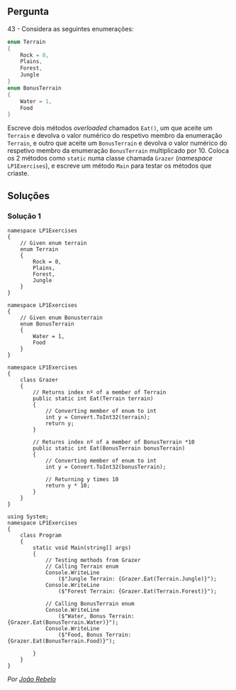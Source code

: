 ## Pergunta

43 - Considera as seguintes enumerações:

```cs
enum Terrain
{
    Rock = 0,
    Plains,
    Forest,
    Jungle
}
enum BonusTerrain
{
    Water = 1,
    Food
}
```

Escreve dois métodos _overloaded_ chamados `Eat()`, um que aceite um `Terrain`
e devolva o valor numérico do respetivo membro da enumeração `Terrain`, e outro
que aceite um `BonusTerrain` e devolva o valor numérico do respetivo membro da
enumeração `BonusTerrain` multiplicado por 10. Coloca os 2 métodos como
`static` numa classe chamada `Grazer` (_namespace_ `LP1Exercises`), e escreve
um método `Main` para testar os métodos que criaste.

## Soluções

### Solução 1

```CSharp
namespace LP1Exercises
{
    // Given enum terrain
    enum Terrain
    {
        Rock = 0,
        Plains,
        Forest,
        Jungle
    }
}
```

```CSharp
namespace LP1Exercises
{
    // Given enum Bonusterrain
    enum BonusTerrain
    {
        Water = 1,
        Food
    }
}
```

```CSharp
namespace LP1Exercises
{
    class Grazer
    {
        // Returns index nº of a member of Terrain
        public static int Eat(Terrain terrain)
        {
            // Converting member of enum to int
            int y = Convert.ToInt32(terrain);
            return y;
        }

        // Returns index nº of a member of BonusTerrain *10 
        public static int Eat(BonusTerrain bonusTerrain)
        {
            // Converting member of enum to int
            int y = Convert.ToInt32(bonusTerrain);

            // Returning y times 10
            return y * 10;
        }
    }
}
```

```CSharp
using System;
namespace LP1Exercises
{
    class Program
    {
        static void Main(string[] args)
        {
            // Testing methods from Grazer
            // Calling Terrain enum
            Console.WriteLine
                ($"Jungle Terrain: {Grazer.Eat(Terrain.Jungle)}");
            Console.WriteLine
                ($"Forest Terrain: {Grazer.Eat(Terrain.Forest)}");

            // Calling BonusTerrain enum
            Console.WriteLine
                ($"Water, Bonus Terrain: {Grazer.Eat(BonusTerrain.Water)}");
            Console.WriteLine
                ($"Food, Bonus Terrain: {Grazer.Eat(BonusTerrain.Food)}");

        }
    }
}
```

*Por [João Rebelo](https://github.com/JBernardoRebelo)*